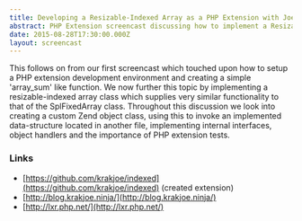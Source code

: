 ```yaml
---
title: Developing a Resizable-Indexed Array as a PHP Extension with Joe Watkins
abstract: PHP Extension screencast discussing how to implement a Resizable-Indexed Array
date: 2015-08-28T17:30:00.000Z
layout: screencast
---
```


This follows on from our first screencast which touched upon how to setup a PHP extension development environment and creating a simple 'array_sum' like function.
We now further this topic by implementing a resizable-indexed array class which supplies very similar functionality to that of the SplFixedArray class.
Throughout this discussion we look into creating a custom Zend object class, using this to invoke an implemented data-structure located in another file, implementing internal interfaces, object handlers and the importance of PHP extension tests.

<div data-type="youtube" data-video-id="AloIn2t7bWc"></div>

### Links

- [https://github.com/krakjoe/indexed](https://github.com/krakjoe/indexed) (created extension)
- [http://blog.krakjoe.ninja/](http://blog.krakjoe.ninja/)
- [http://lxr.php.net/](http://lxr.php.net/)

